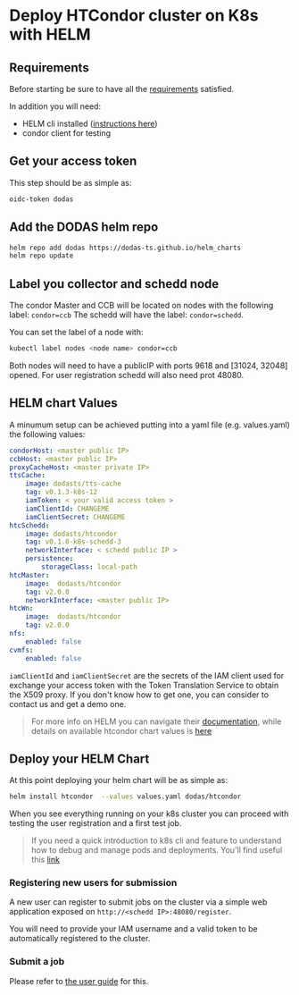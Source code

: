 # Deploy HTCondor cluster on K8s with HELM

## Requirements

Before starting be sure to have all the [requirements](./README.md#requirements) satisfied.

In addition you will need:

- HELM cli installed ([instructions here](https://helm.sh/docs/intro/install/))
- condor client for testing

## Get your access token

This step should be as simple as:

```bash
oidc-token dodas
```

## Add the DODAS helm repo

```bash
helm repo add dodas https://dodas-ts.github.io/helm_charts
helm repo update
```

## Label you collector and schedd node

The condor Master and CCB will be located on nodes with the following label: `condor=ccb`
The schedd will have the label: `condor=schedd`.

You can set the label of a node with:
```bash
kubectl label nodes <node name> condor=ccb
```

Both nodes will need to have a publicIP with ports 9618 and \[31024, 32048\]  opened.
For user registration schedd will also need prot 48080.

## HELM chart Values

A minumum setup can be achieved putting into a yaml file (e.g. values.yaml) the following values:

```yaml
condorHost: <master public IP>
ccbHost: <master public IP>
proxyCacheHost: <master private IP>
ttsCache:
    image: dodasts/tts-cache
    tag: v0.1.3-k8s-12
    iamToken: < your valid access token >
    iamClientId: CHANGEME 
    iamClientSecret: CHANGEME 
htcSchedd:
    image: dodasts/htcondor
    tag: v0.1.0-k8s-schedd-3
    networkInterface: < schedd public IP >
    persistence:
        storageClass: local-path
htcMaster:
    image:  dodasts/htcondor
    tag: v2.0.0
    networkInterface: <master public IP>
htcWn:
    image:  dodasts/htcondor
    tag: v2.0.0
nfs:
    enabled: false
cvmfs:
    enabled: false 
```

`iamClientId` and `iamClientSecret` are the secrets of the IAM client used for exchange your access token with the Token Translation Service to obtain the X509 proxy. If you don't know how to get one, you can consider to contact us and get a demo one.

> For more info on HELM you can navigate their [documentation](https://helm.sh/docs/), while details on available htcondor chart values is [here](https://github.com/DODAS-TS/helm_charts/tree/master/stable/htcondor)


## Deploy your HELM Chart

At this point deploying your helm chart will be as simple as: 

```bash
helm install htcondor  --values values.yaml dodas/htcondor
```

When you see everything running on your k8s cluster you can proceed with testing the user registration and a first test job.

> If you need a quick introduction to k8s cli and feature to understand how to debug and manage pods and deployments. You'll find useful this [link](https://kubernetes.io/docs/tutorials/kubernetes-basics/explore/explore-intro/)

### Registering new users for submission

A new user can register to submit jobs on the cluster via a simple web application exposed on `http://<schedd IP>:48080/register`.

You will need to provide your IAM username and a valid token to be automatically registered to the cluster.


### Submit a job

Please refer to [the user guide](condor-user.md) for this.
